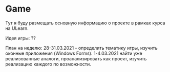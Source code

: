 # Game

Тут я буду размещать основную информацию о проекте в рамках курса на ULearn.

Идея игры: ??

План на неделю:
28-31.03.2021 - определить тематику игры, изучить оконные приложения (Windows Forms).
1-4.03.2021 найти уже реализованные аналоги, проанализировать как проект, изучить реализацию каждого по возможности.
